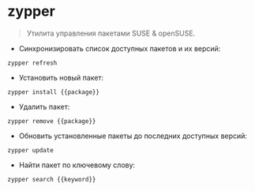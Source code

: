 # zypper

> Утилита управления пакетами SUSE & openSUSE.

- Синхронизировать список доступных пакетов и их версий:

`zypper refresh`

- Установить новый пакет:

`zypper install {{package}}`

- Удалить пакет:

`zypper remove {{package}}`

- Обновить установленные пакеты до последних доступных версий:

`zypper update`

- Найти пакет по ключевому слову:

`zypper search {{keyword}}`